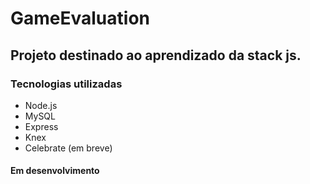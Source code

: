 # GameEvaluation

<h2> Projeto destinado ao aprendizado da stack js.</h2>

<h3> Tecnologias utilizadas</h3>
<ul>
<li> Node.js </li>
<li> MySQL </li>
<li> Express </li>
<li> Knex </li>
<li> Celebrate (em breve) </li>
</ul>

<h4>Em desenvolvimento</h4>
